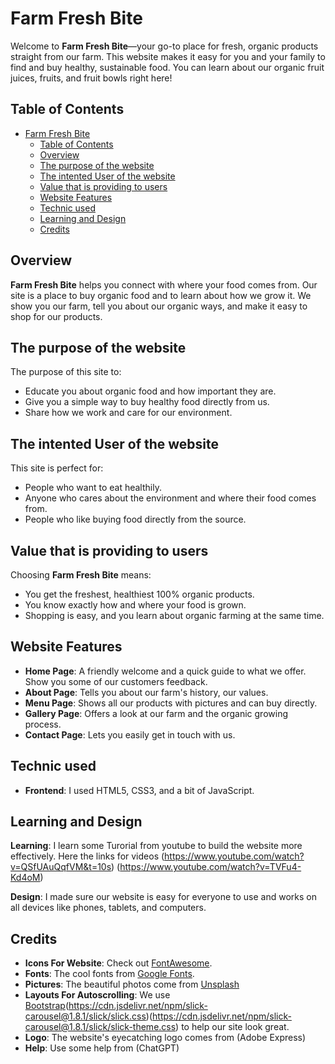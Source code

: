 # Farm Fresh Bite

Welcome to **Farm Fresh Bite**—your go-to place for fresh, organic products straight from our farm. This website makes it easy for you and your family to find and buy healthy, sustainable food. You can learn about our organic fruit juices, fruits, and fruit bowls right here!

## Table of Contents

- [Farm Fresh Bite](#farm-fresh-bite)
  - [Table of Contents](#table-of-contents)
  - [Overview](#overview)
  - [The purpose of the website](#the-purpose-of-the-website)
  - [The intented User of the website](#the-intented-user-of-the-website)
  - [Value that is providing to users](#value-that-is-providing-to-users)
  - [Website Features](#website-features)
  - [Technic used](#technic-used)
  - [Learning and Design](#learning-and-design)
  - [Credits](#credits)

## Overview

**Farm Fresh Bite** helps you connect with where your food comes from. Our site is a place to buy organic food and to learn about how we grow it. We show you our farm, tell you about our organic ways, and make it easy to shop for our products.

## The purpose of the website

 The purpose of this site to:
- Educate you about organic food and how important they are.
- Give you a simple way to buy healthy food directly from us.
- Share how we work and care for our environment.

## The intented User of the website

This site is perfect for:
- People who want to eat healthily.
- Anyone who cares about the environment and where their food comes from.
- People who like buying food directly from the source.

## Value that is providing to users

Choosing **Farm Fresh Bite** means:
- You get the freshest, healthiest 100% organic products.
- You know exactly how and where your food is grown.
- Shopping is easy, and you learn about organic farming at the same time.

## Website Features

- **Home Page**: A friendly welcome and a quick guide to what we offer. Show you some of our customers feedback.
- **About Page**: Tells you about our farm's history, our values.
- **Menu Page**: Shows all our products with pictures and can buy directly.
- **Gallery Page**: Offers a look at our farm and the organic growing process.
- **Contact Page**: Lets you easily get in touch with us.

## Technic used

- **Frontend**: I used HTML5, CSS3, and a bit of JavaScript.

## Learning and Design

**Learning**: I learn some Turorial from youtube to build the website more effectively. Here the links for videos (https://www.youtube.com/watch?v=QSfUAuQqfVM&t=10s) (https://www.youtube.com/watch?v=TVFu4-Kd4oM)

**Design**: I made sure our website is easy for everyone to use and works on all devices like phones, tablets, and computers.


## Credits

- **Icons For Website**: Check out [FontAwesome](https://cdnjs.cloudflare.com/ajax/libs/font-awesome/5.15.4/css/all.min.css).
- **Fonts**: The cool fonts from [Google Fonts](https://fonts.google.com/selection/embed).
- **Pictures**: The beautiful photos come from [Unsplash](Google.com)
- **Layouts For Autoscrolling**: We use [Bootstrap](https://cdn.jsdelivr.net/npm/bootstrap@5.1.3/dist/css/bootstrap.min.css)(https://cdn.jsdelivr.net/npm/slick-carousel@1.8.1/slick/slick.css)(https://cdn.jsdelivr.net/npm/slick-carousel@1.8.1/slick/slick-theme.css) to help our site look great.
- **Logo**: The website's eyecatching logo comes from (Adobe Express)
- **Help**: Use some help from (ChatGPT)


